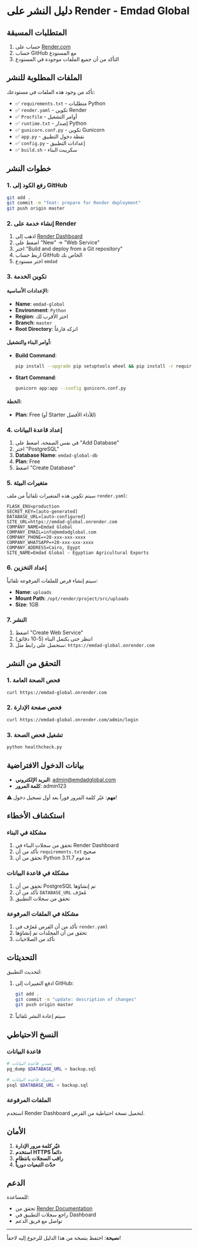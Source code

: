 # دليل النشر على Render - Emdad Global

## المتطلبات المسبقة

1. حساب على [Render.com](https://render.com)
2. حساب GitHub مع المستودع
3. التأكد من أن جميع الملفات موجودة في المستودع

## الملفات المطلوبة للنشر

تأكد من وجود هذه الملفات في مستودعك:

- ✅ `requirements.txt` - متطلبات Python
- ✅ `render.yaml` - تكوين Render
- ✅ `Procfile` - أوامر التشغيل
- ✅ `runtime.txt` - إصدار Python
- ✅ `gunicorn.conf.py` - تكوين Gunicorn
- ✅ `app.py` - نقطة دخول التطبيق
- ✅ `config.py` - إعدادات التطبيق
- ✅ `build.sh` - سكريبت البناء

## خطوات النشر

### 1. رفع الكود إلى GitHub

```bash
git add .
git commit -m "feat: prepare for Render deployment"
git push origin master
```

### 2. إنشاء خدمة على Render

1. اذهب إلى [Render Dashboard](https://dashboard.render.com)
2. اضغط على "New" → "Web Service"
3. اختر "Build and deploy from a Git repository"
4. اربط حساب GitHub الخاص بك
5. اختر مستودع `emdad`

### 3. تكوين الخدمة

#### الإعدادات الأساسية:
- **Name**: `emdad-global`
- **Environment**: `Python`
- **Region**: اختر الأقرب لك
- **Branch**: `master`
- **Root Directory**: اتركه فارغاً

#### أوامر البناء والتشغيل:
- **Build Command**: 
  ```bash
  pip install --upgrade pip setuptools wheel && pip install -r requirements.txt && mkdir -p uploads/news uploads/products uploads/gallery instance/uploads && python -c "from app import create_app; from app.models import db; import os; app = create_app('production'); app.app_context().push(); db.create_all(); print('Database initialized!')"
  ```

- **Start Command**:
  ```bash
  gunicorn app:app --config gunicorn.conf.py
  ```

#### الخطة:
- **Plan**: Free (أو Starter للأداء الأفضل)

### 4. إعداد قاعدة البيانات

1. في نفس الصفحة، اضغط على "Add Database"
2. اختر "PostgreSQL"
3. **Database Name**: `emdad-global-db`
4. **Plan**: Free
5. اضغط "Create Database"

### 5. متغيرات البيئة

سيتم تكوين هذه المتغيرات تلقائياً من ملف `render.yaml`:

```
FLASK_ENV=production
SECRET_KEY=[auto-generated]
DATABASE_URL=[auto-configured]
SITE_URL=https://emdad-global.onrender.com
COMPANY_NAME=Emdad Global
COMPANY_EMAIL=info@emdadglobal.com
COMPANY_PHONE=+20-xxx-xxx-xxxx
COMPANY_WHATSAPP=+20-xxx-xxx-xxxx
COMPANY_ADDRESS=Cairo, Egypt
SITE_NAME=Emdad Global - Egyptian Agricultural Exports
```

### 6. إعداد التخزين

سيتم إنشاء قرص للملفات المرفوعة تلقائياً:
- **Name**: `uploads`
- **Mount Path**: `/opt/render/project/src/uploads`
- **Size**: 1GB

### 7. النشر

1. اضغط "Create Web Service"
2. انتظر حتى يكتمل البناء (5-10 دقائق)
3. ستحصل على رابط مثل: `https://emdad-global.onrender.com`

## التحقق من النشر

### 1. فحص الصحة العامة

```bash
curl https://emdad-global.onrender.com
```

### 2. فحص صفحة الإدارة

```bash
curl https://emdad-global.onrender.com/admin/login
```

### 3. تشغيل فحص الصحة

```bash
python healthcheck.py
```

## بيانات الدخول الافتراضية

- **البريد الإلكتروني**: admin@emdadglobal.com
- **كلمة المرور**: admin123

**⚠️ مهم**: غيّر كلمة المرور فوراً بعد أول تسجيل دخول!

## استكشاف الأخطاء

### مشكلة في البناء

1. تحقق من سجلات البناء في Render Dashboard
2. تأكد من أن `requirements.txt` صحيح
3. تحقق من أن Python 3.11.7 مدعوم

### مشكلة في قاعدة البيانات

1. تحقق من أن PostgreSQL تم إنشاؤها
2. تأكد من أن `DATABASE_URL` مُعرّف
3. تحقق من سجلات التطبيق

### مشكلة في الملفات المرفوعة

1. تأكد من أن القرص مُعرّف في `render.yaml`
2. تحقق من أن المجلدات تم إنشاؤها
3. تأكد من الصلاحيات

## التحديثات

لتحديث التطبيق:

1. ادفع التغييرات إلى GitHub:
   ```bash
   git add .
   git commit -m "update: description of changes"
   git push origin master
   ```

2. سيتم إعادة النشر تلقائياً

## النسخ الاحتياطي

### قاعدة البيانات

```bash
# تصدير قاعدة البيانات
pg_dump $DATABASE_URL > backup.sql

# استيراد قاعدة البيانات
psql $DATABASE_URL < backup.sql
```

### الملفات المرفوعة

استخدم Render Dashboard لتحميل نسخة احتياطية من القرص.

## الأمان

1. **غيّر كلمة مرور الإدارة**
2. **استخدم HTTPS دائماً**
3. **راقب السجلات بانتظام**
4. **حدّث التبعيات دورياً**

## الدعم

للمساعدة:
- تحقق من [Render Documentation](https://render.com/docs)
- راجع سجلات التطبيق في Dashboard
- تواصل مع فريق الدعم

---

**نصيحة**: احتفظ بنسخة من هذا الدليل للرجوع إليه لاحقاً!
